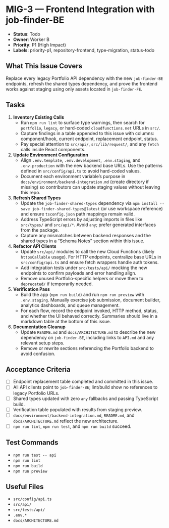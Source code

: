 # MIG-3 — Frontend Integration with job-finder-BE

- **Status**: Todo
- **Owner**: Worker B
- **Priority**: P1 (High Impact)
- **Labels**: priority-p1, repository-frontend, type-migration, status-todo

## What This Issue Covers

Replace every legacy Portfolio API dependency with the new `job-finder-BE` endpoints, refresh the shared types dependency, and prove the frontend works against staging using only assets located in `job-finder-FE`.

## Tasks

1. **Inventory Existing Calls**
   - Run `npm run lint` to surface type warnings, then search for `portfolio`, `legacy`, or hard-coded `cloudfunctions.net` URLs in `src/`.
   - Capture findings in a table appended to this issue with columns: component/hook, current endpoint, replacement endpoint, status.
   - Pay special attention to `src/api/`, `src/lib/request/`, and any `fetch` calls inside React components.
2. **Update Environment Configuration**
   - Align `.env.template`, `.env.development`, `.env.staging`, and `.env.production` with the new backend base URLs. Use the patterns defined in `src/config/api.ts` to avoid hard-coded values.
   - Document each environment variable’s purpose in `docs/environment/backend-integration.md` (create directory if missing) so contributors can update staging values without leaving this repo.
3. **Refresh Shared Types**
   - Update the `job-finder-shared-types` dependency via `npm install --save job-finder-shared-types@latest` (or use workspace reference) and ensure `tsconfig.json` path mappings remain valid.
   - Address TypeScript errors by adjusting imports in files like `src/types/` and `src/api/*`. Avoid `any`; prefer generated interfaces from the package.
   - Capture any mismatches between backend responses and the shared types in a “Schema Notes” section within this issue.
4. **Refactor API Clients**
   - Update `src/api/` modules to call the new Cloud Functions (likely `httpsCallable` usage). For HTTP endpoints, centralize base URLs in `src/config/api.ts` and ensure fetch wrappers handle auth tokens.
   - Add integration tests under `src/tests/api/` mocking the new endpoints to confirm payloads and error handling align.
   - Remove unused Portfolio-specific helpers or move them to `deprecated/` if temporarily needed.
5. **Verification Pass**
   - Build the app (`npm run build`) and run `npm run preview` with `.env.staging`. Manually exercise job submission, document builder, analytics dashboards, and queue management.
   - For each flow, record the endpoint invoked, HTTP method, status, and whether the UI behaved correctly. Summaries should live in a markdown table at the bottom of this issue.
6. **Documentation Cleanup**
   - Update `README.md` and `docs/ARCHITECTURE.md` to describe the new dependency on `job-finder-BE`, including links to `API.md` and any relevant setup steps.
   - Remove or rewrite sections referencing the Portfolio backend to avoid confusion.

## Acceptance Criteria

- [ ] Endpoint replacement table completed and committed in this issue.
- [ ] All API clients point to `job-finder-BE`; lint/build show no references to legacy Portfolio URLs.
- [ ] Shared types updated with zero `any` fallbacks and passing TypeScript build.
- [ ] Verification table populated with results from staging preview.
- [ ] `docs/environment/backend-integration.md`, `README.md`, and `docs/ARCHITECTURE.md` reflect the new architecture.
- [ ] `npm run lint`, `npm run test`, and `npm run build` succeed.

## Test Commands

- `npm run test -- api`
- `npm run lint`
- `npm run build`
- `npm run preview`

## Useful Files

- `src/config/api.ts`
- `src/api/`
- `src/tests/api/`
- `.env.*`
- `docs/ARCHITECTURE.md`
